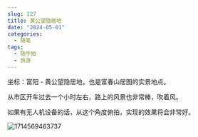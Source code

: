 ```yaml
---
slug: 227
title: 黄公望隐居地
date: "2024-05-01"
categories: 
  - 随笔
tags: 
  - 随手拍
  - 旅游
---
```


坐标：富阳 - 黄公望隐居地，也是富春山居图的实景地点。

从市区开车过去一个小时左右，路上的风景也非常棒，吹着风。

如果有无人机设备的话，从这个角度俯拍，实现的效果将会非常好。

![1714569463737](https://imgurl.zishu.me/2024/04/1714569463737.jpg)
